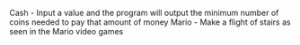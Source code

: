 Cash - Input a value and the program will output the minimum number of coins needed to pay that amount of money
Mario - Make a flight of stairs as seen in the Mario video games
